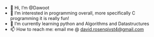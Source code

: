 - 👋 Hi, I’m @Dawoot
- 👀 I’m interested in programming overall, more specifically C programming it is really fun!
- 🌱 I’m currently learning python and Algorithms and Datastructures
- 📫 How to reach me: email me @ david.rosenqivst4@gmail.com

<!---
Dawoot/Dawoot is a ✨ special ✨ repository because its `README.md` (this file) appears on your GitHub profile.
You can click the Preview link to take a look at your changes.
--->
